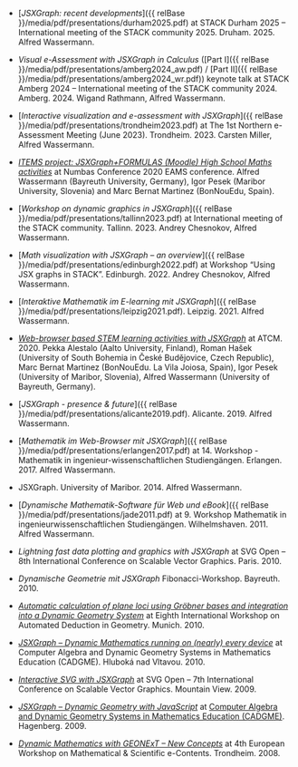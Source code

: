 <style>
#section-presentations ul li {
   margin-bottom: 20px;
}
</style>

- [_JSXGraph: recent developments_]({{ relBase }}/media/pdf/presentations/durham2025.pdf) at STACK Durham 2025 – International meeting of the STACK community 2025. Druham. 2025. Alfred Wassermann.  
 
- _Visual e-Assessment with JSXGraph in Calculus_ ([Part I]({{ relBase }}/media/pdf/presentations/amberg2024_aw.pdf) / [Part II]({{ relBase }}/media/pdf/presentations/amberg2024_wr.pdf)) keynote talk at STACK Amberg 2024 – International meeting of the STACK community 2024. Amberg. 2024. Wigand Rathmann, Alfred Wassermann.  

- [_Interactive visualization and e-assessment with JSXGraph_]({{ relBase }}/media/pdf/presentations/trondheim2023.pdf) at The 1st Northern e-Assessment Meeting (June 2023). Trondheim. 2023. Carsten Miller, Alfred Wassermann.  

- _<a href="https://eams.ncl.ac.uk/sessions/2020/items-project-jsxgraph-formulas-moodle-high-school-maths-activities/" target="_blank">ITEMS project: JSXGraph+FORMULAS (Moodle) High School Maths activities</a>_ at Numbas Conference 2020 EAMS conference. Alfred Wassermann (Bayreuth University, Germany), Igor Pesek (Maribor University, Slovenia) and Marc Bernat Martinez (BonNouEdu, Spain).  

- [_Workshop on dynamic graphics in JSXGraph_]({{ relBase }}/media/pdf/presentations/tallinn2023.pdf) at  International meeting of the STACK community. Tallinn. 2023. Andrey Chesnokov, Alfred Wassermann.  

- [_Math visualization with JSXGraph – an overview_]({{ relBase }}/media/pdf/presentations/edinburgh2022.pdf) at Workshop “Using JSX graphs in STACK”. Edinburgh. 2022. Andrey Chesnokov, Alfred Wassermann.  

- [_Interaktive Mathematik im E-learning mit JSXGraph_]({{ relBase }}/media/pdf/presentations/leipzig2021.pdf). Leipzig. 2021. Alfred Wassermann.  

- _<a href="https://atcm.mathandtech.org/EP2020/invited/videos/21819.mp4" target="_blank">Web-browser based STEM learning activities with JSXGraph</a>_ at ATCM. 2020. Pekka Alestalo (Aalto University, Finland), 
  Roman Hašek (University of South Bohemia in České Budějovice, Czech Republic),
  Marc Bernat Martinez (BonNouEdu. La Vila Joiosa, Spain),
  Igor Pesek (University of Maribor, Slovenia),
  Alfred Wassermann (University of Bayreuth, Germany).  

- [_JSXGraph - presence & future_]({{ relBase }}/media/pdf/presentations/alicante2019.pdf). Alicante. 2019. Alfred Wassermann.  

- [_Mathematik im Web-Browser mit JSXGraph_]({{ relBase }}/media/pdf/presentations/erlangen2017.pdf) at 14. Workshop - Mathematik in ingenieur-wissenschaftlichen Studiengängen. Erlangen. 2017. Alfred Wassermann.  

- JSXGraph. University of Maribor. 2014. Alfred Wassermann.  

- [_Dynamische Mathematik-Software für Web und eBook_]({{ relBase }}/media/pdf/presentations/jade2011.pdf) at 9. Workshop Mathematik in ingenieurwissenschaftlichen Studiengängen. Wilhelmshaven. 2011. Alfred Wassermann.  
       
- _Lightning fast data plotting and graphics with JSXGraph_ at SVG Open – 8th International Conference on Scalable Vector Graphics. Paris. 2010.    

- _Dynamische Geometrie mit JSXGraph_ Fibonacci-Workshop. Bayreuth. 2010.  

- _<a href="/media/pdf/presentations/automaticcalculation.pdf" target="_blank">Automatic calculation of plane loci using Gröbner bases and integration into a Dynamic Geometry System</a>_ at Eighth International Workshop on Automated Deduction in Geometry. Munich. 2010.  

- _<a href="https://jsxgraph.uni-bayreuth.de/talks/cadgme10/talk/#slide1" target="_blank">JSXGraph – Dynamic Mathematics running on (nearly) every device</a>_ at Computer Algebra and Dynamic Geometry Systems in Mathematics Education (CADGME). Hluboká nad Vltavou. 2010.  

- _<a href="https://jsxgraph.uni-bayreuth.de/talks/svgopen09/presentation/index.html" target="_blank">Interactive SVG with JSXGraph</a>_ at SVG Open – 7th International Conference on Scalable Vector Graphics. Mountain View. 2009.  

- _<a href="https://jsxgraph.uni-bayreuth.de/talks/cadgme09/talk/" target="_blank">JSXGraph – Dynamic Geometry with JavaScript</a>_ at <a href="https://www3.risc.jku.at/conferences/cadgme2009/" target="_blank"> Computer Algebra and Dynamic Geometry Systems in Mathematics Education (CADGME)</a>. Hagenberg. 2009.  

- _<a href="/media/pdf/presentations/dynamicmathematics.pdf" target="_blank">Dynamic Mathematics with GEONExT – New Concepts</a>_ at 4th European Workshop on Mathematical & Scientific e-Contents. Trondheim. 2008.
